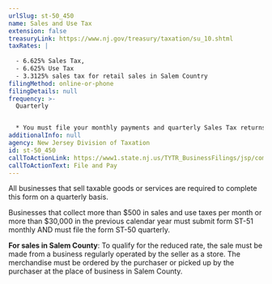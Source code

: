 ```yaml
---
urlSlug: st-50_450
name: Sales and Use Tax
extension: false
treasuryLink: https://www.nj.gov/treasury/taxation/su_10.shtml
taxRates: |
  
  - 6.625% Sales Tax,
  - 6.625% Use Tax
  - 3.3125% sales tax for retail sales in Salem Country
filingMethod: online-or-phone
filingDetails: null
frequency: >-
  Quarterly


  * You must file your monthly payments and quarterly Sales Tax returns on or before 11:59 p.m. of the 20th day of the month after the end of the filing period.
additionalInfo: null
agency: New Jersey Division of Taxation
id: st-50_450
callToActionLink: https://www1.state.nj.us/TYTR_BusinessFilings/jsp/common/Login.jsp?taxcode=55
callToActionText: File and Pay
---
```

All businesses that sell taxable goods or services are required to complete this form on a quarterly basis.

Businesses that collect more than $500 in sales and use taxes per month or more than $30,000 in the previous calendar year must submit form ST-51 monthly AND must file the form ST-50 quarterly.

**For sales in Salem County**: To qualify for the reduced rate, the sale must be made from a business regularly operated by the seller as a store. The merchandise must be ordered by the purchaser or picked up by the purchaser at the place of business in Salem County.